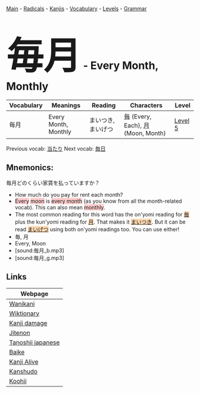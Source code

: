 <style> bigfont {font-size: 100px}</style>
[Main](../README.md) -
[Radicals](../radicals.md) -
[Kanjis](../kanjis.md) -
[Vocabulary](../vocabulary.md) -
[Levels](../levels.md) -
[Grammar](../grammar.md)
# <bigfont> 毎月</bigfont> - Every Month, Monthly 

| Vocabulary | Meanings | Reading | Characters | Level |
| --- | --- | --- | --- | --- |
| 毎月 | Every Month, Monthly | まいつき, まいげつ |  [毎](../kanjis/毎.md) (Every, Each), [月](../kanjis/月.md) (Moon, Month) | [Level 5](../levels/wk_level5.md) |

Previous vocab: [当たり](当たり.md) Next vocab: [毎日](毎日.md) 

## Mnemonics:
毎月どのくらい家賃を払っていますか？
* How much do you pay for rent each month?
* <span style="background-color:#ffcccb"> Every</span> <span style="background-color:#ffcccb"> moon</span> is <span style="background-color:#ffcccb"> every month</span> (as you know from all the month-related vocab). This can also mean <span style="background-color:#ffcccb"> monthly</span>.
* The most common reading for this word has the on'yomi reading for <span style="background-color:#fed8b1"> [毎](https://jisho.org/search/毎)</span> plus the kun'yomi reading for <span style="background-color:#fed8b1"> [月](https://jisho.org/search/月)</span>. That makes it <span style="background-color:#fed8b1"> [まいつき](https://jisho.org/search/まいつき)</span>. But it can be read <span style="background-color:#fed8b1"> [まいげつ](https://jisho.org/search/まいげつ)</span> using both on'yomi readings too. You can use either!
* 毎, 月
* Every, Moon
* [sound:毎月_b.mp3]
* [sound:毎月_g.mp3]


## Links 

| Webpage |
| --- |
| [Wanikani          ](https://www.wanikani.com/kanji/毎月) |
| [Wiktionary        ](https://en.wiktionary.org/wiki/毎月) |
| [Kanji damage      ](http://www.kanjidamage.com/kanji/search?utf8=✓&q=毎月) |
| [Jitenon           ](https://jitenon.com/kanji/毎月) |
| [Tanoshii japanese ](https://www.tanoshiijapanese.com/dictionary/kanji.cfm?k=毎月) |
| [Baike             ](https://baike.baidu.com/item/毎月) |
| [Kanji Alive       ](https://app.kanjialive.com/毎月) |
| [Kanshudo          ](https://www.kanshudo.com/searchmn?q=毎月) |
| [Koohii            ](https://kanji.koohii.com/study/kanji/毎月) |
